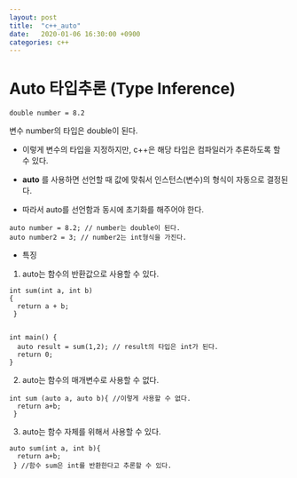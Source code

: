 ```yaml
---
layout: post
title:  "c++_auto"
date:   2020-01-06 16:30:00 +0900
categories: c++
--- 
```


# Auto 타입추론 (Type Inference)

```
double number = 8.2
```
변수 number의 타입은 double이 된다. 

- 이렇게 변수의 타입을 지정하지만, c++은 해당 타입은 컴파일러가 추론하도록 할 수 있다.

- __auto__ 를 사용하면 선언할 때 값에 맞춰서 인스턴스(변수)의 형식이 자동으로 결정된다.

- 따라서 auto를 선언함과 동시에 초기화를 해주어야 한다. 

```
auto number = 8.2; // number는 double이 된다.
auto number2 = 3; // number2는 int형식을 가진다. 
```

- 특징 
1. auto는 함수의 반환값으로 사용할 수 있다.
```
int sum(int a, int b) 
{ 
  return a + b; 
 } 
 
 
int main() { 
  auto result = sum(1,2); // result의 타입은 int가 된다. 
  return 0; 
}
```

2. auto는 함수의 매개변수로 사용할 수 없다.
```
int sum (auto a, auto b){ //이렇게 사용할 수 없다. 
  return a+b;
 } 
```

3. auto는 함수 자체를 위해서 사용할 수 있다. 
```
auto sum(int a, int b){
  return a+b;
 } //함수 sum은 int를 반환한다고 추론할 수 있다.
```





